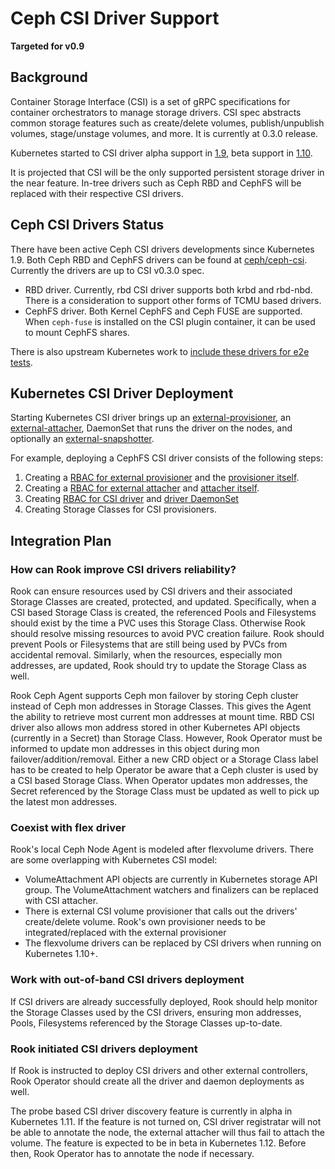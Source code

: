 # Ceph CSI Driver Support
**Targeted for v0.9**

## Background

Container Storage Interface (CSI) is a set of gRPC specifications for container orchestrators to manage storage drivers. CSI spec abstracts
common storage features such as create/delete volumes, publish/unpublish volumes, stage/unstage volumes, and more. It is currently at 0.3.0 release.

Kubernetes started to CSI driver alpha support in [1.9](https://kubernetes.io/blog/2018/01/introducing-container-storage-interface/), beta support in [1.10](https://kubernetes.io/blog/2018/04/10/container-storage-interface-beta/).

It is projected that CSI will be the only supported persistent storage driver
in the near feature. In-tree drivers such as Ceph RBD and CephFS will be replaced with their respective CSI drivers.

## Ceph CSI Drivers Status

There have been active Ceph CSI drivers developments since Kubernetes 1.9.
Both Ceph RBD and CephFS drivers can be found at [ceph/ceph-csi](https://github.com/ceph/ceph-csi). Currently the drivers are up to CSI v0.3.0 spec.

* RBD driver. Currently, rbd CSI driver supports both krbd and rbd-nbd. There is a consideration to support other forms of TCMU based drivers.
* CephFS driver. Both Kernel CephFS and Ceph FUSE are supported. When `ceph-fuse` is installed on the CSI plugin container, it can be used to mount CephFS shares.

There is also upstream Kubernetes work to [include these drivers for e2e tests](https://github.com/kubernetes/kubernetes/pull/67088).

## Kubernetes CSI Driver Deployment

Starting Kubernetes CSI driver brings up an [external-provisioner](https://github.com/kubernetes-csi/external-provisioner), an [external-attacher](https://github.com/kubernetes-csi/external-attacher), DaemonSet that runs the driver on the nodes, and optionally an [external-snapshotter](https://github.com/kubernetes-csi/external-snapshotter).

For example, deploying a CephFS CSI driver consists of the following steps:
1. Creating a [RBAC for external provisioner](https://github.com/ceph/ceph-csi/blob/master/deploy/cephfs/kubernetes/csi-provisioner-rbac.yaml) and the [provisioner itself](https://github.com/ceph/ceph-csi/blob/master/deploy/cephfs/kubernetes/csi-cephfsplugin-provisioner.yaml).
2. Creating a [RBAC for external attacher](https://github.com/ceph/ceph-csi/blob/master/deploy/cephfs/kubernetes/csi-attacher-rbac.yaml) and [attacher itself](https://github.com/ceph/ceph-csi/blob/master/deploy/cephfs/kubernetes/csi-attacher-rbac.yaml).
3. Creating [RBAC for CSI driver](https://github.com/ceph/ceph-csi/blob/master/deploy/cephfs/kubernetes/csi-nodeplugin-rbac.yaml) and [driver DaemonSet](https://github.com/ceph/ceph-csi/blob/master/deploy/cephfs/kubernetes/csi-cephfsplugin.yaml)
4. Creating Storage Classes for CSI provisioners.

## Integration Plan

### How can Rook improve CSI drivers reliability?

Rook can ensure resources used by CSI drivers and their associated Storage Classes are created, protected, and updated. Specifically, when a CSI based Storage Class is created, the referenced Pools and Filesystems should exist by the time a PVC uses this Storage Class. Otherwise Rook should resolve missing resources to avoid PVC creation failure. Rook should prevent Pools or Filesystems that are still being used by PVCs from accidental removal. Similarly, when the resources, especially mon addresses, are updated, Rook should try to update the Storage Class as well.

Rook Ceph Agent supports Ceph mon failover by storing Ceph cluster instead of Ceph mon addresses in Storage Classes. This gives the Agent the ability to retrieve most current mon addresses at mount time. RBD CSI driver also allows mon address stored in other Kubernetes API objects (currently in a Secret) than Storage Class. However, Rook Operator must be informed to update mon addresses in this object during mon failover/addition/removal. Either a new CRD object or a Storage Class label has to be created to help Operator be aware that a Ceph cluster is used by a CSI based Storage Class. When Operator updates mon addresses, the Secret referenced by the Storage Class must be updated as well to pick up the latest mon addresses.

### Coexist with flex driver

Rook's local Ceph Node Agent is modeled after flexvolume drivers. There are some overlapping with Kubernetes CSI model:

- VolumeAttachment API objects are currently in Kubernetes storage API group. The VolumeAttachment watchers and finalizers can be replaced with CSI attacher.
- There is external CSI volume provisioner that calls out the drivers' create/delete volume. Rook's own provisioner needs to be integrated/replaced with the external provisioner
- The flexvolume drivers can be replaced by CSI drivers when running on Kubernetes 1.10+.

### Work with out-of-band CSI drivers deployment

If CSI drivers are already successfully deployed, Rook should help monitor the Storage Classes used by the CSI drivers, ensuring mon addresses, Pools, Filesystems referenced by the Storage Classes up-to-date.

### Rook initiated CSI drivers deployment

If Rook is instructed to deploy CSI drivers and other external controllers, Rook Operator should create all the driver and daemon deployments as well.

The probe based CSI driver discovery feature is currently in alpha in Kubernetes 1.11. If the feature is not turned on, CSI driver registratar will not be able to annotate the node, the external attacher will thus fail to attach the volume. The feature is expected to be in beta in Kubernetes 1.12. Before then, Rook Operator has to annotate the node if necessary.

